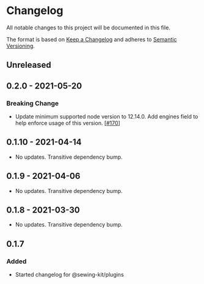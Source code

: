 # Changelog

All notable changes to this project will be documented in this file.

The format is based on [Keep a Changelog](http://keepachangelog.com/en/1.0.0/)
and adheres to [Semantic Versioning](http://semver.org/spec/v2.0.0.html).

## Unreleased

## 0.2.0 - 2021-05-20

### Breaking Change

- Update minimum supported node version to 12.14.0. Add engines field to help enforce usage of this version. [[#170](https://github.com/Shopify/sewing-kit-next/pull/170)]

## 0.1.10 - 2021-04-14

- No updates. Transitive dependency bump.

## 0.1.9 - 2021-04-06

- No updates. Transitive dependency bump.

## 0.1.8 - 2021-03-30

- No updates. Transitive dependency bump.

## 0.1.7

### Added

- Started changelog for @sewing-kit/plugins
